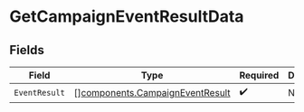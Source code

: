 # GetCampaignEventResultData


## Fields

| Field                                                                              | Type                                                                               | Required                                                                           | Description                                                                        |
| ---------------------------------------------------------------------------------- | ---------------------------------------------------------------------------------- | ---------------------------------------------------------------------------------- | ---------------------------------------------------------------------------------- |
| `EventResult`                                                                      | [][components.CampaignEventResult](../../models/components/campaigneventresult.md) | :heavy_check_mark:                                                                 | N/A                                                                                |